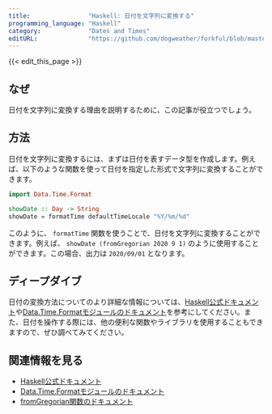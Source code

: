 ```yaml
---
title:                "Haskell: 日付を文字列に変換する"
programming_language: "Haskell"
category:             "Dates and Times"
editURL:              "https://github.com/dogweather/forkful/blob/master/content/ja/haskell/converting-a-date-into-a-string.md"
---
```


{{< edit_this_page >}}

## なぜ
日付を文字列に変換する理由を説明するために、この記事が役立つでしょう。

## 方法
日付を文字列に変換するには、まずは日付を表すデータ型を作成します。例えば、以下のような関数を使って日付を指定した形式で文字列に変換することができます。

```Haskell
import Data.Time.Format

showDate :: Day -> String
showDate = formatTime defaultTimeLocale "%Y/%m/%d"
```

このように、 `formatTime` 関数を使うことで、日付を文字列に変換することができます。例えば、 `showDate (fromGregorian 2020 9 1)` のように使用することができます。この場合、出力は `2020/09/01` となります。

## ディープダイブ
日付の変換方法についてのより詳細な情報については、[Haskell公式ドキュメント](https://www.haskell.org/haddock/)や[Data.Time.Formatモジュールのドキュメント](https://hackage.haskell.org/package/time-1.9.3/docs/Data-Time-Format.html)を参考にしてください。また、日付を操作する際には、他の便利な関数やライブラリを使用することもできますので、ぜひ調べてみてください。

## 関連情報を見る
* [Haskell公式ドキュメント](https://www.haskell.org/)
* [Data.Time.Formatモジュールのドキュメント](https://hackage.haskell.org/package/time-1.9.3/docs/Data-Time-Format.html)
* [fromGregorian関数のドキュメント](https://hackage.haskell.org/package/time-1.9.3/docs/Data-Time-Calendar-Julian.html#v:fromGregorian)